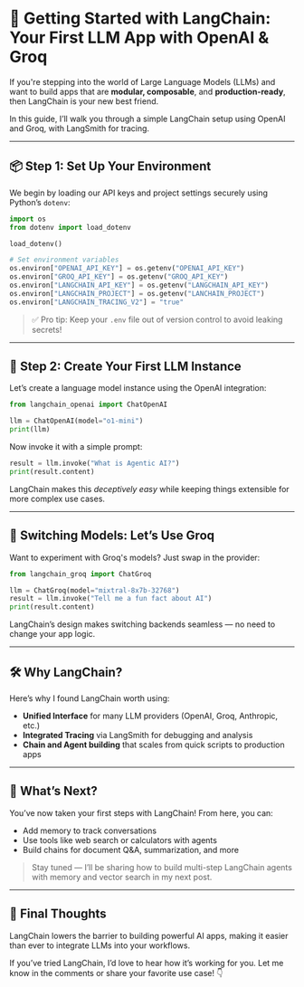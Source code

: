 # 🚀 Getting Started with LangChain: Your First LLM App with OpenAI & Groq

If you're stepping into the world of Large Language Models (LLMs) and want to build apps that are **modular, composable**, and **production-ready**, then LangChain is your new best friend.

In this guide, I’ll walk you through a simple LangChain setup using OpenAI and Groq, with LangSmith for tracing.

---

## 📦 Step 1: Set Up Your Environment

We begin by loading our API keys and project settings securely using Python’s `dotenv`:

```python
import os
from dotenv import load_dotenv

load_dotenv()

# Set environment variables
os.environ["OPENAI_API_KEY"] = os.getenv("OPENAI_API_KEY")
os.environ["GROQ_API_KEY"] = os.getenv("GROQ_API_KEY")
os.environ["LANGCHAIN_API_KEY"] = os.getenv("LANGCHAIN_API_KEY")
os.environ["LANGCHAIN_PROJECT"] = os.getenv("LANCHAIN_PROJECT")
os.environ["LANGCHAIN_TRACING_V2"] = "true"
```

> ✅ Pro tip: Keep your `.env` file out of version control to avoid leaking secrets!

---

## 🤖 Step 2: Create Your First LLM Instance

Let’s create a language model instance using the OpenAI integration:

```python
from langchain_openai import ChatOpenAI

llm = ChatOpenAI(model="o1-mini")
print(llm)
```

Now invoke it with a simple prompt:

```python
result = llm.invoke("What is Agentic AI?")
print(result.content)
```

LangChain makes this *deceptively easy* while keeping things extensible for more complex use cases.

---

## 🔄 Switching Models: Let’s Use Groq

Want to experiment with Groq's models? Just swap in the provider:

```python
from langchain_groq import ChatGroq

llm = ChatGroq(model="mixtral-8x7b-32768")
result = llm.invoke("Tell me a fun fact about AI")
print(result.content)
```

LangChain’s design makes switching backends seamless — no need to change your app logic.

---

## 🛠️ Why LangChain?

Here’s why I found LangChain worth using:

- **Unified Interface** for many LLM providers (OpenAI, Groq, Anthropic, etc.)
- **Integrated Tracing** via LangSmith for debugging and analysis
- **Chain and Agent building** that scales from quick scripts to production apps

---

## 🚀 What’s Next?

You’ve now taken your first steps with LangChain! From here, you can:

- Add memory to track conversations
- Use tools like web search or calculators with agents
- Build chains for document Q&A, summarization, and more

> Stay tuned — I’ll be sharing how to build multi-step LangChain agents with memory and vector search in my next post.

---

## 💬 Final Thoughts

LangChain lowers the barrier to building powerful AI apps, making it easier than ever to integrate LLMs into your workflows.

If you’ve tried LangChain, I’d love to hear how it’s working for you. Let me know in the comments or share your favorite use case! 👇
